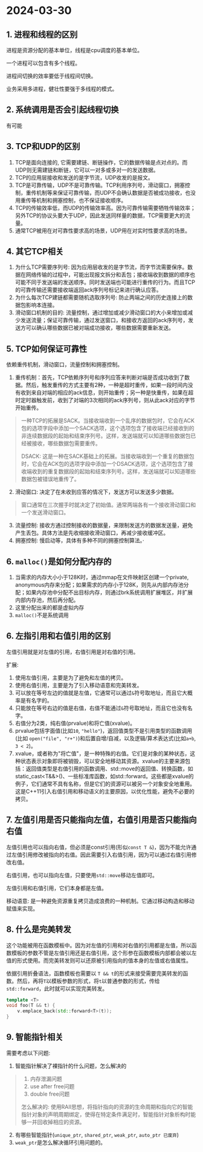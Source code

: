 # 2024-03-30

## 1. 进程和线程的区别

进程是资源分配的基本单位，线程是cpu调度的基本单位。

一个进程可以包含有多个线程。

进程间切换的效率要低于线程间切换。

业务采用多进程，健壮性要强于多线程的模式。

## 2. 系统调用是否会引起线程切换

有可能

## 3. TCP和UDP的区别

1. TCP是面向连接的, 它需要建链、断链操作，它的数据传输是点对点的。而UDP则无需建链和断链，它可以一对多或多对一的发送数据。
2. TCP的应用层接收和发送的是字节流，UDP收发的是报文。
3. TCP是可靠传输，UDP不是可靠传输。TCP利用序列号，滑动窗口，拥塞控制，重传机制等来保证可靠传输，而UDP不会确认数据是否被成功接收，也没用重传等机制和拥塞控制，也不保证接收顺序。
4. TCP的传输效率低，而UDP的传输效率高。因为可靠传输需要牺牲传输效率；另外TCP的协议头要大于UDP，因此发送同样量的数据，TCP需要更大的流量。
5. 通常TCP被用在对可靠性要求高的场景，UDP用在对实时性要求高的场景。

## 4. 其它TCP相关

1. 为什么TCP需要序列号: 因为应用层收发的是字节流，而字节流需要保序。数据在网络传输的过程中，可能出现报文拆分和丢包；接收端收到数据的顺序也可能不同于发送端的发送顺序。同时发送端也可能进行重传的行为。而且TCP的可靠传输还需要接收端返回ack序列号标记来进行确认应答。
2. 为什么每次TCP建链都需要随机选取序列号: 防止两端之间的历史连接上的数据包影响本连接。
3. 滑动窗口机制的目的: 流量控制，通过增加或减少滑动窗口的大小来增加或减少发送流量；保证可靠传输，通过发送窗口，和接收方返回的ack序列号，发送方可以确认哪些数据已被对端成功接收，哪些数据需要重新发送。

## 5. TCP如何保证可靠性

依赖重传机制，滑动窗口，流量控制和拥塞控制。

1. 重传机制：首先，TCP依赖序列号和序列应答来判断对端是否成功收到了数据。然后，触发重传的方式主要有2种，一种是超时重传，如果一段时间内没有收到来自对端的相应的ack信息，则开始重传；另一种是快重传，如果在超时定时器触发前，收到了对端的3次相同的ack序列号，则从此ack对应的字节开始重传。

> 一种TCP的拓展是SACK。当接收端收到一个乱序的数据包时，它会在ACK包的选项字段中添加一个SACK选项，这个选项包含了接收端已经接收到的非连续数据段的起始和结束序列号。这样，发送端就可以知道哪些数据包已经被接收，哪些数据包需要重传。
>
> DSACK: 这是一种在SACK基础上的拓展。当接收端收到一个重复的数据包时，它会在ACK包的选项字段中添加一个DSACK选项，这个选项包含了接收端收到的重复数据段的起始和结束序列号。这样，发送端就可以知道哪些数据包被错误地重传了。
>

2. 滑动窗口: 决定了在未收到应答的情况下，发送方可以发送多少数据。

> 窗口通常在三次握手时就决定了初始值。通常两端各有一个接收滑动窗口和一个发送滑动窗口。

3. 流量控制: 接收方通过控制接收的数据量，来限制发送方的数据发送量，避免产生丢包。具体方法是先收缩接收滑动窗口，再减少接收缓冲区。
4. 拥塞控制: 慢启动等，具体有多种不同的拥塞控制算法。·

## 6. `malloc()`是如何分配内存的
1. 当需求的内存大小小于128K时，通过mmap在文件映射区创建一个private, anonymous内存来分配；如果需求的内存小于128K，则先从内部内存池分配；如果内存池中分配不出目标内存，则通过brk系统调用扩展堆区，并扩展内部内存池，然后再分配。
2. 这里分配出来的都是虚拟内存
3. `malloc()`不是系统调用

## 6. 左指引用和右值引用的区别

左值引用就是对左值的引用，右值引用是对右值的引用。

扩展:

1. 使用左值引用，主要是为了避免和左值的拷贝。
2. 使用右值引用，主要是为了引入移动语意和完美转发。
3. 可以放在等号左边的值就是左值，它通常可以通过`&`符号取地址，而且它大概率是有名字的。
4. 只能放在等号右边的值是右值，右值不能通过`&`符号取地址，而且它也没有名字。
5. 右值分为2类，纯右值(prvalue)和将亡值(xvalue)。
6. prvalue包括字面值(比如`10`, `"hello"`)，返回值类型不是引用类型的函数调用(比如 `open("file", "r+")`)和后置自增/自减，以及逻辑/算术表达式(比如`a+b`, `3 < 2`)。
7. xvalue，或者称为"将亡值"，是一种特殊的右值。它们是对象的某种状态，这种状态表示对象即将被销毁，可以安全地移动其资源。xvalue的主要来源包括：返回值类型是右值引用的函数调用、std::move的返回值、转换函数，如static_cast<T&&>()、一些标准库函数，如std::forward。这些都是xvalue的例子，它们通常不具有名称，但是它们的资源可以被另一个对象安全地重用。这是C++11引入右值引用和移动语义的主要原因，以优化性能，避免不必要的拷贝。

## 7. 左值引用是否只能指向左值，右值引用是否只能指向右值

左值引用也可以指向右值，但必须是const引用(形似`const T &`)，因为不能允许通过左值引用修改被指向的右值。因此需要引入右值引用，因为可以通过右值引用修改右值。

右值引用，也可以指向左值，只要使用`std::move`移动左值即可。

左值引用和右值引用，它们本身都是左值。

移动语意: 是一种避免资源重复拷贝造成浪费的一种机制。它通过移动构造和移动赋值来实现。

## 8. 什么是完美转发

这个功能被用在函数模板中。因为对左值的引用和对右值的引用都是左值，所以函数模板的参数不管是左值引用还是右值引用，这个形参在函数模板内部都会被以左值的形式使用。而完美转发则可以还原被引用指向的值本身的左值或右值属性。

依据引用折叠语法，函数模板也需要以 `T && t`的形式来接受需要完美转发的函数。然后，再将`T`以模板参数的形式，将`t`以普通参数的形式，传给`std::forward`，此时就可以实现完美转发。

```c++
template <T>
void foo(T && t) {
    v.emplace_back(std::forward<T>(t));
}
```

## 9. 智能指针相关
需要考虑以下问题:

1. 智能指针解决了裸指针的什么问题，怎么解决的
> 1. 内存泄漏问题
> 2. use after free问题
> 3. double free问题
>
> 怎么解决的: 使用RAII思想，将指针指向的资源的生命周期和指向它的智能指针对象的声明周期绑定，使得在特定条件满足时，智能指针对象析构时能够一并回收掉相应的资源。
2. 有哪些智能指针(`unique_ptr`, `shared_ptr`, `weak_ptr`, `auto_ptr 已废弃`)
3. `weak_ptr`是怎么解决循环引用问题的。

